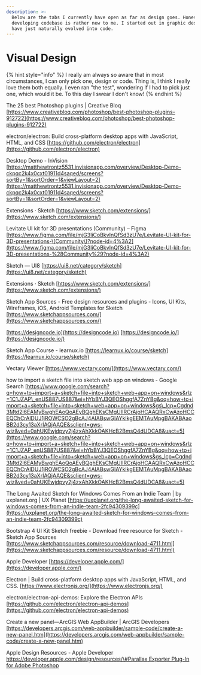 ```yaml
---
description: >-
  Below are the tabs I currently have open as far as design goes. Honestly,
  developing codebase is rather new to me. I started out in graphic design and
  have just naturally evolved into code.
---
```


# Visual Design

{% hint style="info" %}
I really am always so aware that in most circumstances, I can only pick one, design or code. Thing is, I think I really love them both equally. I even ran "the test", wondering if I had to pick just one, which would it be. To this day I swear I don't know!
{% endhint %}

The 25 best Photoshop plugins \| Creative Bloq [https://www.creativebloq.com/photoshop/best-photoshop-plugins-912722](https://www.creativebloq.com/photoshop/best-photoshop-plugins-912722)

electron/electron: Build cross-platform desktop apps with JavaScript, HTML, and CSS [https://github.com/electron/electron](https://github.com/electron/electron)

Desktop Demo - InVision [https://matthewtrontz5531.invisionapp.com/overview/Desktop-Demo-ckpqc2k4x0cxt01911d4saqed/screens?sortBy=1&sortOrder=1&viewLayout=2](https://matthewtrontz5531.invisionapp.com/overview/Desktop-Demo-ckpqc2k4x0cxt01911d4saqed/screens?sortBy=1&sortOrder=1&viewLayout=2)

Extensions · Sketch [https://www.sketch.com/extensions/](https://www.sketch.com/extensions/)

Levitate UI kit for 3D presentations \(Community\) – Figma [https://www.figma.com/file/mjG3IiCoBkvInQfSd3zU7e/Levitate-UI-kit-for-3D-presentations-\(Community\)?node-id=4%3A2](https://www.figma.com/file/mjG3IiCoBkvInQfSd3zU7e/Levitate-UI-kit-for-3D-presentations-%28Community%29?node-id=4%3A2)

Sketch — UI8 [https://ui8.net/category/sketch](https://ui8.net/category/sketch)

Extensions · Sketch [https://www.sketch.com/extensions/](https://www.sketch.com/extensions/)

Sketch App Sources - Free design resources and plugins - Icons, UI Kits, Wireframes, iOS, Android Templates for Sketch [https://www.sketchappsources.com/](https://www.sketchappsources.com/)

[https://designcode.io](https://designcode.io) [https://designcode.io/](https://designcode.io/)

Sketch App Course - learnux.io [https://learnux.io/course/sketch](https://learnux.io/course/sketch)

Vectary Viewer [https://www.vectary.com/](https://www.vectary.com/)

how to import a sketch file into sketch web app on windows - Google Search [https://www.google.com/search?q=how+to+import+a+sketch+file+into+sketch+web+app+on+windows&rlz=1C1JZAP\_enUS887US887&ei=hYbBYJ3QEOShggfA7ZnYBg&oq=how+to+import+a+sketch+file+into+sketch+web+app+on+windows&gs\_lcp=Cgdnd3Mtd2l6EAMyBwghEAoQoAEyBQghEKsCMgUIIRCrAjoHCAAQRxCwAzoHCCEQChCrAlDUJ1jROWCSO2gBcAJ4AIABswGIAYkIkgEEMTAuMpgBAKABAaoBB2d3cy13aXrIAQjAAQE&sclient=gws-wiz&ved=0ahUKEwjdpvy2j4zxAhXkkOAKHcB2BmsQ4dUDCA8&uact=5](https://www.google.com/search?q=how+to+import+a+sketch+file+into+sketch+web+app+on+windows&rlz=1C1JZAP_enUS887US887&ei=hYbBYJ3QEOShggfA7ZnYBg&oq=how+to+import+a+sketch+file+into+sketch+web+app+on+windows&gs_lcp=Cgdnd3Mtd2l6EAMyBwghEAoQoAEyBQghEKsCMgUIIRCrAjoHCAAQRxCwAzoHCCEQChCrAlDUJ1jROWCSO2gBcAJ4AIABswGIAYkIkgEEMTAuMpgBAKABAaoBB2d3cy13aXrIAQjAAQE&sclient=gws-wiz&ved=0ahUKEwjdpvy2j4zxAhXkkOAKHcB2BmsQ4dUDCA8&uact=5)

The Long Awaited Sketch for Windows Comes From an Indie Team \| by uxplanet.org \| UX Planet [https://uxplanet.org/the-long-awaited-sketch-for-windows-comes-from-an-indie-team-2fc94309399c](https://uxplanet.org/the-long-awaited-sketch-for-windows-comes-from-an-indie-team-2fc94309399c)

Bootstrap 4 UI Kit Sketch freebie - Download free resource for Sketch - Sketch App Sources [https://www.sketchappsources.com/resource/download-4711.html](https://www.sketchappsources.com/resource/download-4711.html)

Apple Developer [https://developer.apple.com/](https://developer.apple.com/)

Electron \| Build cross-platform desktop apps with JavaScript, HTML, and CSS. [https://www.electronjs.org/](https://www.electronjs.org/)

electron/electron-api-demos: Explore the Electron APIs [https://github.com/electron/electron-api-demos](https://github.com/electron/electron-api-demos)

Create a new panel—ArcGIS Web AppBuilder \| ArcGIS Developers [https://developers.arcgis.com/web-appbuilder/sample-code/create-a-new-panel.htm](https://developers.arcgis.com/web-appbuilder/sample-code/create-a-new-panel.htm)

Apple Design Resources - Apple Developer [https://developer.apple.com/design/resources/\#Parallax Exporter Plug-In for Adobe Photoshop](https://developer.apple.com/design/resources/#Parallax%20Exporter%20Plug-In%20for%20Adobe%20Photoshop)

